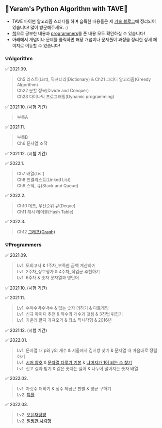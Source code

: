 ## 💙Yeram's Python Algorithm with TAVE💙
- TAVE 파이썬 알고리즘 스터디를 하며 습득한 내용들은 제 [기술 블로그](https://itwithruilan.tistory.com/)에 정리되어 있습니다! 많이 방문해주세요. :)
- [책](https://itwithruilan.tistory.com/category/%EA%B7%B8%20%EB%95%90%20Algorithm%ED%96%88%EC%A7%80/%EA%B7%B8%20%EB%95%90%20Python%ED%96%88%EC%A7%80)으로 공부한 내용과 [programmers](https://itwithruilan.tistory.com/category/%EA%B7%B8%20%EB%95%90%20Algorithm%ED%96%88%EC%A7%80/%EA%B7%B8%20%EB%95%90%20Programmers%ED%96%88%EC%A7%80)를 푼 내용 모두 확인하실 수 있습니다! 
- 아래에서 개념이나 문제를 클릭하면 해당 개념이나 문제풀이 과정을 정리한 상세 페이지로 이동할 수 있습니다!

### 💡Algorithm

✅ 2021.09.
  > Ch5 리스트(List), 딕셔너리(Dictionary) & Ch21 그리디 알고리즘(Greedy Algorithm)<br>
  > Ch22 분할 정복(Divide and Conquer)<br>
  > Ch23 다이나믹 프로그래밍(Dynamic programming)

✅ 2021.10. (시험 기간)
  > 부록A<br>

✅ 2021.11.
  > 부록B<br>
  > Ch6 문자열 조작

✅ 2021.12. (시험 기간)

✅ 2022.1.
  > Ch7 배열(List)<br>
  > Ch8 연결리스트(Linked List)<br>
  > Ch9 스택, 큐(Stack and Queue)

✅ 2022.2.
  > Ch10 데크, 우선순위 큐(Deque)<br>
  > Ch11 해시 테이블(Hash Table)

✅ 2022.3.
  > Ch12 [그래프(Graph)](https://itwithruilan.tistory.com/61)




### 💡Programmers

✅ 2021.09.
  > Lv1. 모의고사 & 1주차_부족한 금액 계산하기<br>
  > Lv1. 2주차_상호평가 & 4주차_직업군 추천하기<br>
  > Lv1. 6주차 & 숫자 문자열과 영단어

✅ 2021.10. (시험 기간)

✅ 2021.11.
  > Lv1. 수박수박수박수 & 없는 숫자 더하기 & 다트게임<br>
  > Lv1. 신규 아이디 추천 & 약수의 개수과 덧셈 & 3진법 뒤집기<br>
  > Lv1. 가운데 글자 가져오기 & 최소 직사각형 & 2016년

✅ 2021.12. (시험 기간)

✅ 2022.01.
  > Lv1. 문자열 내 p와 y의 개수 & 서울에서 김서방 찾기 & 문자열 내 마음대로 정렬하기<br>
  > Lv1. [시저 암호](https://itwithruilan.tistory.com/21?category=999011) & [문자열 다루기 기본](https://itwithruilan.tistory.com/23?category=999011) & [나머지가 1이 되는 수 찾기](https://itwithruilan.tistory.com/25?category=999011)<br>
  > Lv1. 신고 결과 받기 & 같은 숫자는 싫어 & 나누어 떨어지는 숫자 배열

✅ 2022.02.
  > Lv1. 자릿수 더하기 & 정수 제곱근 판별 & 평균 구하기<br>
  > Lv2. [튜플](https://itwithruilan.tistory.com/41)<br> 

✅ 2022.03.
  > Lv2. [오픈채팅방](https://itwithruilan.tistory.com/56?category=999011)<br> 
  > Lv2. [멀쩡한 사각형](https://itwithruilan.tistory.com/73)<br>
